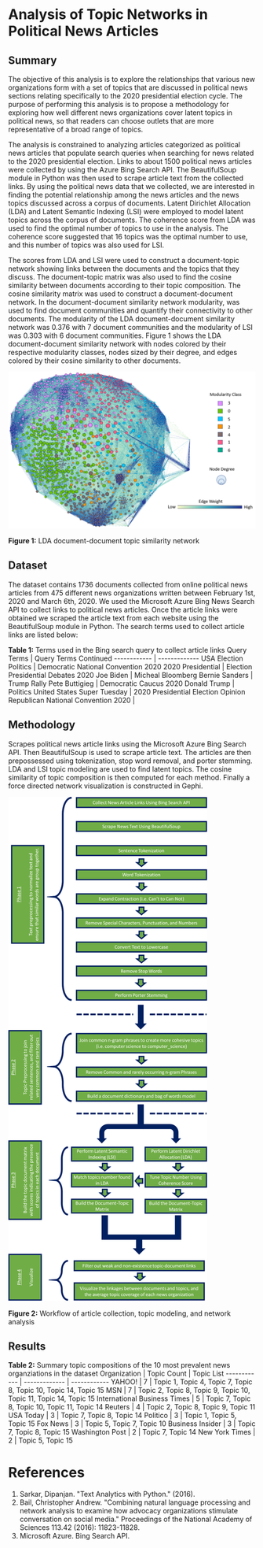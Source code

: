 # Analysis of Topic Networks in Political News Articles

## Summary
The objective of this analysis is to explore the relationships that various new organizations form with a set of topics that are discussed in political news sections relating specifically to the 2020 presidential election cycle. The purpose of performing this analysis is to propose a methodology for exploring how well different news organizations cover latent topics in political news, so that readers can choose outlets that are more representative of a broad range of topics.

The analysis is constrained to analyzing articles categorized as political news articles that populate search queries when searching for news related to the 2020 presidential election. Links to about 1500 political news articles were collected by using the Azure Bing Search API. The BeautifulSoup module in Python was then used to scrape article text from the collected links.
By using the political news data that we collected, we are interested in finding the potential relationship among the news articles and the news topics discussed across a corpus of documents. Latent Dirichlet Allocation (LDA) and Latent Semantic Indexing (LSI) were employed to model latent topics across the corpus of documents. The coherence score from LDA was used to find the optimal number of topics to use in the analysis. The coherence score suggested that 16 topics was the optimal number to use, and this number of topics was also used for LSI. 

The scores from LDA and LSI were used to construct a document-topic network showing links between the documents and the topics that they discuss. The document-topic matrix was also used to find the cosine similarity between documents according to their topic composition. The cosine similarity matrix was used to construct a document-document network.
In the document-document similarity network modularity, was used to find document communities and quantify their connectivity to other documents. The modularity of the LDA document-document similarity network was 0.376 with 7 document communities and the modularity of LSI was 0.303 with 6 document communities. Figure 1 shows the LDA document-document similarity network with nodes colored by their respective modularity classes, nodes sized by their degree, and edges colored by their cosine similarity to other documents.


![GitHub Logo](https://github.com/atfranc2/Topic-Modeling-and-Network-Analysis-of-Political-News-Articles/blob/master/LDA%20Network.png)

**Figure 1:** LDA document-document topic similarity network



## Dataset
The dataset contains 1736 documents collected from online political news articles from 475 different news organizations written between February 1st, 2020 and March 6th, 2020.  We used the Microsoft Azure Bing News Search API to collect links to political news articles. Once the article links were obtained we scraped the article text from each website using the BeautifulSoup module in Python. The search terms used to collect article links are listed below: 

**Table 1:** Terms used in the Bing search query to collect article links
Query Terms | Query Terms Continued
------------ | -------------
USA Election Politics | Democratic National Convention 2020 
2020 Presidential | Election Presidential Debates 2020 
Joe Biden | Micheal Bloomberg 
Bernie Sanders | Trump Rally
Pete Buttigieg | Democratic Caucus 2020 
Donald Trump | Politics United States
Super Tuesday | 2020 Presidential Election Opinion
Republican National Convention 2020 | 



## Methodology
Scrapes political news article links using the Microsoft Azure Bing Search API. Then BeautifulSoup  is used to scrape article text. The articles are then prepossessed using tokenization, stop word removal, and porter stemming. LDA and LSI topic modeling are used to find latent topics. The cosine similarity of topic composition is then computed for each method. Finally a force directed network visualization is constructed in Gephi. 

![GitHub Logo](https://github.com/atfranc2/Topic-Modeling-and-Network-Analysis-of-Political-News-Articles/blob/master/Topic%20Modeling%20Work%20Flow.png)

**Figure 2:** Workflow of article collection, topic modeling, and network analysis


## Results

**Table 2:** Summary topic compositions of the 10 most prevalent news organziations in the dataset
Organization | Topic Count |	Topic List
------------ | ------------- | ------------
YAHOO! |	7 |	Topic 1, Topic 4, Topic 7, Topic 8, Topic 10, Topic 14, Topic 15
MSN |	7 |	Topic 2, Topic 8, Topic 9, Topic 10, Topic 11, Topic 14, Topic 15
International Business Times |	5 |	Topic 7, Topic 8, Topic 10, Topic 11, Topic 14
Reuters |	4 |	Topic 2, Topic 8, Topic 9, Topic 11
USA Today |	3 |	Topic 7, Topic 8, Topic 14
Politico |	3 |	Topic 1, Topic 5, Topic 15
Fox News |	3 |	Topic 5, Topic 7, Topic 10
Business Insider |	3 |	Topic 7, Topic 8, Topic 15
Washington Post |	2 |	Topic 7, Topic 14
New York Times |	2 |	Topic 5, Topic 15

# References
1. Sarkar, Dipanjan. "Text Analytics with Python." (2016).
2. Bail, Christopher Andrew. "Combining natural language processing and network analysis to examine how advocacy organizations stimulate conversation on social media." Proceedings of the National Academy of Sciences 113.42 (2016): 11823-11828.
3. Microsoft Azure. Bing Search API. 
